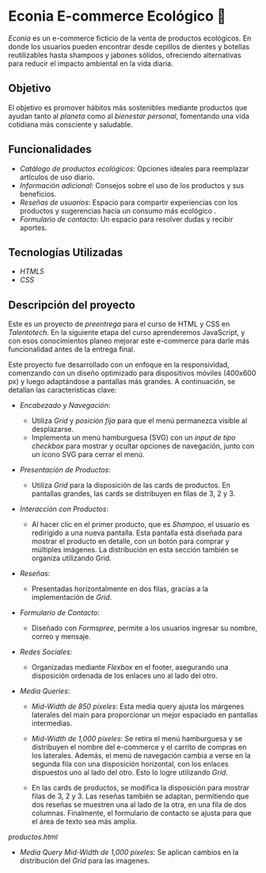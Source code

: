 # Econia E-commerce Ecológico 🌱

*Econia* es un e-commerce ficticio de la venta de productos ecológicos. En donde los usuarios pueden encontrar desde cepillos de dientes y botellas reutilizables hasta shampoos y jabones sólidos, ofreciendo alternativas para reducir el impacto ambiental en la vida diaria.

## Objetivo
El objetivo es promover hábitos más sostenibles mediante productos que ayudan tanto al *planeta* como al *bienestar personal*, fomentando una vida cotidiana más consciente y saludable.

## Funcionalidades
- *Catálogo de productos ecológicos*: Opciones ideales para reemplazar artículos de uso diario.
- *Información adicional*: Consejos sobre el uso de los productos y sus beneficios.
- *Reseñas de usuarios*: Espacio para compartir experiencias con los productos y sugerencias hacia un consumo más ecológico .
- *Formulario de contacto*: Un espacio para resolver dudas y recibir aportes.

## Tecnologías Utilizadas
- *HTML5*
- *CSS*

## Descripción del proyecto
Este es un proyecto de *preentrega* para el curso de HTML y CSS en *Talentotech*. En la siguiente etapa del curso aprenderemos JavaScript, y con esos conocimientos planeo mejorar este e-commerce para darle más funcionalidad antes de la entrega final.

Este proyecto fue desarrollado con un enfoque en la responsividad, comenzando con un diseño optimizado para dispositivos móviles (400x600 px) y luego adaptándose a pantallas más grandes. A continuación, se detallan las características clave:

- *Encabezado y Navegación*: 
  - Utiliza *Grid* y *posición fija* para que el menú permanezca visible al desplazarse.
  - Implementa un menú hamburguesa (SVG) con un *input de tipo checkbox* para mostrar y ocultar opciones de navegación, junto con un ícono SVG para cerrar el menú.

- *Presentación de Productos*: 
    - Utiliza *Grid* para la disposición de las cards de productos. En pantallas grandes, las cards se distribuyen en filas de 3, 2 y 3.
- *Interacción con Productos*: 
    - Al hacer clic en el primer producto, que es *Shampoo*, el usuario es redirigido a una nueva pantalla. Esta pantalla está diseñada para mostrar el producto en detalle, con un botón para comprar y múltiples imágenes. La distribución en esta sección también se organiza utilizando Grid.

- *Reseñas*: 
  - Presentadas horizontalmente en dos filas, gracias a la implementación de *Grid*.

- *Formulario de Contacto*: 
  - Diseñado con *Formspree*, permite a los usuarios ingresar su nombre, correo y mensaje.

- *Redes Sociales*: 
  - Organizadas mediante *Flexbox* en el footer, asegurando una disposición ordenada de los enlaces uno al lado del otro.

- *Media Queries*: 
  - *Mid-Width de 850 píxeles*: Esta media query ajusta los márgenes laterales del main para proporcionar un mejor espaciado en pantallas intermedias.
  
  - *Mid-Width de 1,000 píxeles*: Se retira el menú hamburguesa y se distribuyen el nombre del e-commerce y el carrito de compras en los laterales. Además, el menú de navegación cambia a verse en la segunda fila con una disposición horizontal, con los enlaces dispuestos uno al lado del otro. Esto lo logre utilizando *Grid*. 
  - En las cards de productos, se modifica la disposición para mostrar filas de 3, 2 y 3. Las reseñas también se adaptan, permitiendo que dos reseñas se muestren una al lado de la otra, en una fila de dos columnas. Finalmente, el formulario de contacto se ajusta para que el área de texto sea más amplia.

*productos.html*
- *Media Query Mid-Width de 1,000 píxeles*: Se aplican cambios en la distribución del *Grid* para las imagenes.
